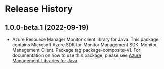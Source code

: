 # Release History

## 1.0.0-beta.1 (2022-09-19)

- Azure Resource Manager Monitor client library for Java. This package contains Microsoft Azure SDK for Monitor Management SDK. Monitor Management Client. Package tag package-composite-v1. For documentation on how to use this package, please see [Azure Management Libraries for Java](https://aka.ms/azsdk/java/mgmt).

